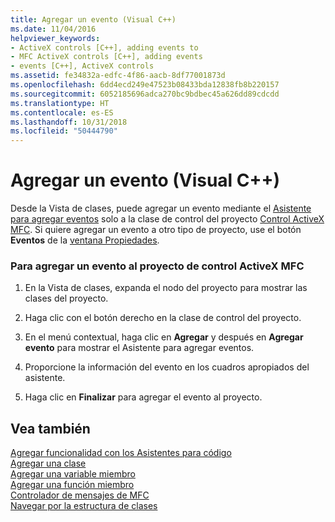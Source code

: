 ```yaml
---
title: Agregar un evento (Visual C++)
ms.date: 11/04/2016
helpviewer_keywords:
- ActiveX controls [C++], adding events to
- MFC ActiveX controls [C++], adding events
- events [C++], ActiveX controls
ms.assetid: fe34832a-edfc-4f86-aacb-8df77001873d
ms.openlocfilehash: 6dd4ecd249e47523b08433bda12838fb8b220157
ms.sourcegitcommit: 6052185696adca270bc9bdbec45a626dd89cdcdd
ms.translationtype: HT
ms.contentlocale: es-ES
ms.lasthandoff: 10/31/2018
ms.locfileid: "50444790"
---
```

# <a name="adding-an-event-visual-c"></a>Agregar un evento (Visual C++)

Desde la Vista de clases, puede agregar un evento mediante el [Asistente para agregar eventos](../ide/add-event-wizard.md) solo a la clase de control del proyecto [Control ActiveX MFC](../mfc/reference/creating-an-mfc-activex-control.md). Si quiere agregar un evento a otro tipo de proyecto, use el botón **Eventos** de la [ventana Propiedades](/visualstudio/ide/reference/properties-window).

### <a name="to-add-an-event-to-your-mfc-activex-control-project"></a>Para agregar un evento al proyecto de control ActiveX MFC

1. En la Vista de clases, expanda el nodo del proyecto para mostrar las clases del proyecto.

1. Haga clic con el botón derecho en la clase de control del proyecto.

1. En el menú contextual, haga clic en **Agregar** y después en **Agregar evento** para mostrar el Asistente para agregar eventos.

1. Proporcione la información del evento en los cuadros apropiados del asistente.

1. Haga clic en **Finalizar** para agregar el evento al proyecto.

## <a name="see-also"></a>Vea también

[Agregar funcionalidad con los Asistentes para código](../ide/adding-functionality-with-code-wizards-cpp.md)<br>
[Agregar una clase](../ide/adding-a-class-visual-cpp.md)<br>
[Agregar una variable miembro](../ide/adding-a-member-variable-visual-cpp.md)<br>
[Agregar una función miembro](../ide/adding-a-member-function-visual-cpp.md)<br>
[Controlador de mensajes de MFC](../mfc/reference/adding-an-mfc-message-handler.md)<br>
[Navegar por la estructura de clases](../ide/navigating-the-class-structure-visual-cpp.md)
